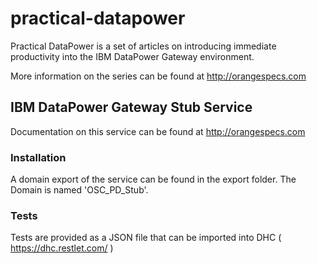 # practical-datapower

Practical DataPower is a set of articles on introducing immediate productivity into the IBM DataPower Gateway environment. 

More information on the series can be found at http://orangespecs.com 

## IBM DataPower Gateway Stub Service

Documentation on this service can be found at http://orangespecs.com 

### Installation

A domain export of the service can be found in the export folder. The Domain is named 'OSC_PD_Stub'.

### Tests

Tests are provided as a JSON file that can be imported into DHC ( https://dhc.restlet.com/ )




